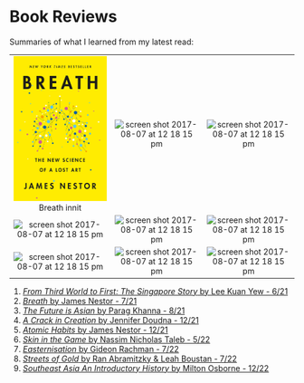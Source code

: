 # Book Reviews

Summaries of what I learned from my latest read:

<!--
|:---:|:-------------------------:|:-------------------------:|
-->

| | | |
|:-:|:-:|:-------------------------:|
|<img width="256" height="256" src="./bookreviews/breath/breath_cover.jpeg">  Breath innit |  <img width="256" alt="screen shot 2017-08-07 at 12 18 15 pm" src="https://user-images.githubusercontent.com/297678/29892310-03e92256-8d83-11e7-9b58-986dcb6f702e.png">|<img width="256" alt="screen shot 2017-08-07 at 12 18 15 pm" src="https://user-images.githubusercontent.com/297678/29892310-03e92256-8d83-11e7-9b58-986dcb6f702e.png">|
|<img width="256" alt="screen shot 2017-08-07 at 12 18 15 pm" src="https://user-images.githubusercontent.com/297678/29892310-03e92256-8d83-11e7-9b58-986dcb6f702e.png">  |  <img width="256" alt="screen shot 2017-08-07 at 12 18 15 pm" src="https://user-images.githubusercontent.com/297678/29892310-03e92256-8d83-11e7-9b58-986dcb6f702e.png">|<img width="256" alt="screen shot 2017-08-07 at 12 18 15 pm" src="https://user-images.githubusercontent.com/297678/29892310-03e92256-8d83-11e7-9b58-986dcb6f702e.png">|
|<img width="256" alt="screen shot 2017-08-07 at 12 18 15 pm" src="https://user-images.githubusercontent.com/297678/29892310-03e92256-8d83-11e7-9b58-986dcb6f702e.png">  |  <img width="256" alt="screen shot 2017-08-07 at 12 18 15 pm" src="https://user-images.githubusercontent.com/297678/29892310-03e92256-8d83-11e7-9b58-986dcb6f702e.png">|<img width="256" alt="screen shot 2017-08-07 at 12 18 15 pm" src="https://user-images.githubusercontent.com/297678/29892310-03e92256-8d83-11e7-9b58-986dcb6f702e.png">|


1. [*From Third World to First: The Singapore Story* by Lee Kuan Yew - 6/21](./bookreviews/fromthirdworldtofirst/thirdworldtofirst.md) 
2. [*Breath* by James Nestor - 7/21](./bookreviews/breath/breath.md)
3. [*The Future is Asian* by Parag Khanna - 8/21](./bookreviews/future_is_asian/futureisasian.md)
4. [*A Crack in Creation* by Jennifer Doudna - 12/21](./bookreviews/crispr/crispr.md)
5. [*Atomic Habits* by James Nestor - 12/21](./bookreviews/atomichabits/atomichabits.md)
6. [*Skin in the Game* by Nassim Nicholas Taleb - 5/22](./bookreviews/skininthegame/skininthegame.md)
7. [*Easternisation* by Gideon Rachman - 7/22](./bookreviews/easternisation/easternisation.md)
8. [*Streets of Gold* by Ran Abramitzky & Leah Boustan - 7/22](./bookreviews/streetsofgold/streetsofgold.md)
9. [*Southeast Asia An Introductory History* by Milton Osborne - 12/22](./bookreviews/southeastasia/seasia.md)
